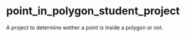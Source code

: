 # point_in_polygon_student_project
A project to determine wether a point is inside a polygon or not.
